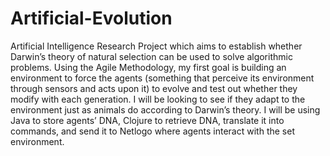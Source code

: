 # Artificial-Evolution
Artificial Intelligence Research Project which aims to establish whether Darwin’s theory of natural selection can be used to solve algorithmic problems. Using the Agile Methodology, my first goal is building an environment to force the agents (something that perceive its environment through sensors and acts upon it) to evolve and test out whether they modify with each generation. I will be looking to see if they adapt to the environment just as animals do according to Darwin’s theory. I will be using Java to store agents’ DNA, Clojure to retrieve DNA, translate it into commands, and send it to Netlogo where agents interact with the set environment. 
